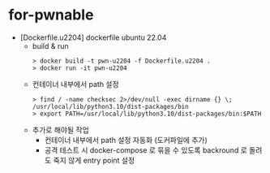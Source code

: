 # for-pwnable
- [Dockerfile.u2204] dockerfile ubuntu 22.04
    - build & run
        ```
        > docker build -t pwn-u2204 -f Dockerfile.u2204 .
        > docker run -it pwn-u2204
        ```
    - 컨테이너 내부에서 path 설정
        ```
        > find / -name checksec 2>/dev/null -exec dirname {} \;
        /usr/local/lib/python3.10/dist-packages/bin
        > export PATH=/usr/local/lib/python3.10/dist-packages/bin:$PATH
        ```
    - 추가로 해야될 작업  
        - 컨테이너 내부에서 path 설정 자동화 (도커파일에 추가)
        - 공격 테스트 시 docker-compose 로 묶을 수 있도록 backround 로 돌려도 죽지 않게 entry point 설정  